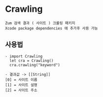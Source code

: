 # Crawling

    Zum 검색 결과 ( 사이트 ) 크롤링 패키지
    Xcode package dependencies 에 추가후 사용 가능 

## 사용법
    - import Crawling
      let cra = Crawling()
      cra.crawling("keyword")

    - 결과값 -> [[String]]
    [0] = 사이트 이름
    [1] = 사이트 설명
    [2] = 사이트 주소
 